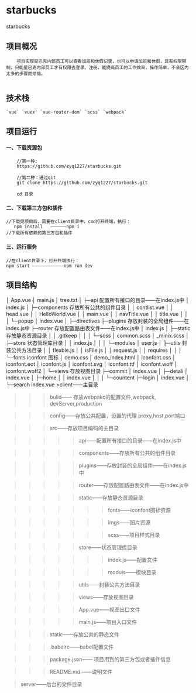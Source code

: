 # starbucks
starbucks



<h2>项目概况</h2>

````
    项目实现星巴克内部员工可以查看加班和休假记录，也可以申请加班和休假，具有权限限制，只能星巴克内部员工才有权限去登录、注册，能提高员工的工作效率，操作简单，不会因为太多的步骤而烦恼。
 
````


<h2>技术栈</h2>

````
`vue` `vuex` `vue-router-dom` `scss` `webpack` 
````

<h2>项目运行</h2>

<h4>一、下载资源包</h4>

````
    //第一种:
    https://github.com/zyq1227/starbucks.git

    //第二种：通过git
    git clone https://github.com/zyq1227/starbucks.git

    cd 目录

````

<h4>二、下载第三方包和插件</h4>

  
    //下载完项目后，需要在client目录中，cmd打开终端，执行：
       npm install   ——————npm i
    //下载所有依赖的第三方包和插件
  

<h4>三、运行服务</h4>

````
//在client目录下，打开终端执行：
npm start ————————————npm run dev
````


<h2>项目结构</h2>
│  App.vue
│  main.js
│  tree.txt
│  
├─api   配置所有接口的目录——在index.js中
│      index.js
│      
├─components   存放所有公共的组件目录
│  │  contlist.vue
│  │  head.vue
│  │  HelloWorld.vue
│  │  main.vue
│  │  navTitle.vue
│  │  title.vue
│  │  
│  └─popup
│          index.vue
│          
├─directives
├─plugins  存放封装的全局组件——在index.js中
├─router  存放配置路由表文件——在index.js中
│      index.js
│      
├─static  存放静态资源目录
│  │  .gitkeep
│  │  
│  └─scss
│          common.scss
│          _minix.scss
│          
├─store  状态管理库目录
│  │  index.js
│  │  
│  └─modules
│          user.js
│          
├─utils  封装公共方法目录
│  │  flexble.js
│  │  isFile.js
│  │  request.js
│  │  requires
│  │  
│  └─fonts  iconfont 图标
│          demo.css
│          demo_index.html
│          iconfont.css
│          iconfont.eot
│          iconfont.js
│          iconfont.svg
│          iconfont.ttf
│          iconfont.woff
│          iconfont.woff2
│          
└─views  存放视图目录
    ├─commit
    │      index.vue
    │      
    ├─detali
    │      index.vue
    │      
    ├─home
    │  │  index.vue
    │  │  
    │  └─countent
    ├─login
    │      index.vue
    │      
    └─search
            index.vue
>client——主目录

>>>bulid—— 存放webpakc的配置文件,webpack, devServer,production

>>>config——存放公共配置，设置的代理 proxy,host,port端口

>>>src——存放项目编码的主目录

>>>>>api——配置所有接口的目录——在index.js中

>>>>>components——存放所有公共的组件目录

>>>>>plugins——存放封装的全局组件——在index.js中

>>>>>router——存放配置路由表文件——在index.js中

>>>>>static——存放静态资源目录

>>>>>>>fonts——iconfont图标资源

>>>>>>>imgs——图片资源

>>>>>>>scss——项目样式目录

>>>>>store——状态管理库目录

>>>>>>>index.js——配置文件

>>>>>>>moduls——模块目录

>>>>>utils——封装公共方法目录

>>>>>views——存放视图目录

>>>>>App.vue——视图出口文件

>>>>>main.js——项目入口文件

>>>static——存放公共的静态文件

>>>.babelrc——babel配置文件

>>>package.json—— 项目用到的第三方包或者插件信息

>>>README.md ——说明文件

>server——后台的文件目录
